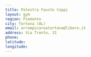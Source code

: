 ```yaml
---
title: Palestra Fausto Coppi
layout: gym
region: Piemonte
city: Tortona (AL)
email: arrampicareatortona@libero.it
address: Via Trento, 31
phone: 
latitude: 
longitude: 
---
```


